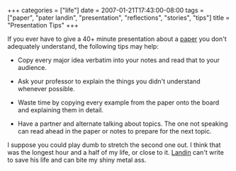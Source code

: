 +++
categories = ["life"]
date = 2007-01-21T17:43:00-08:00
tags = ["paper", "pater landin", "presentation", "reflections", "stories", "tips"]
title = "Presentation Tips"
+++

If you ever have to give a 40+ minute presentation about a [paper](https://www.cs.utah.edu/%7Ewilson/compilers/old/papers/p157-landin.pdf) you don't adequately understand, the following tips may help:

- Copy every major idea verbatim into your notes and read that to your audience.

- Ask your professor to explain the things you didn't understand whenever possible.

- Waste time by copying every example from the paper onto the board and explaining them in detail.

- Have a partner and alternate talking about topics. The one not speaking can read ahead in the paper or notes to prepare for the next topic.

I suppose you could play dumb to stretch the second one out. I think that was the longest hour and a half of my life, or close to it. [Landin](https://en.wikipedia.org/wiki/Peter_Landin) can't write to save his life and can bite my shiny metal ass.

